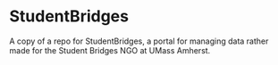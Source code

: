 # StudentBridges
A copy of a repo for StudentBridges, a portal for managing data rather made for the Student Bridges NGO at UMass Amherst.
